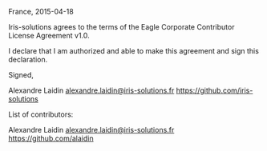 France, 2015-04-18

Iris-solutions agrees to the terms of the Eagle Corporate Contributor License Agreement v1.0.

I declare that I am authorized and able to make this agreement and sign this declaration.

Signed,

Alexandre Laidin alexandre.laidin@iris-solutions.fr https://github.com/iris-solutions

List of contributors:

Alexandre Laidin alexandre.laidin@iris-solutions.fr https://github.com/alaidin
